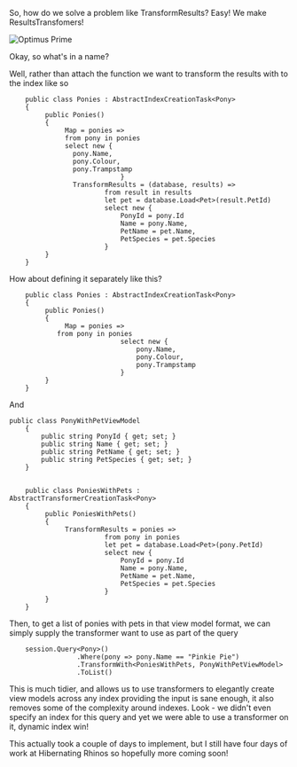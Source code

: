 So, how do we solve a problem like TransformResults? Easy! We make ResultsTransfomers!

![Optimus Prime](/img/prime.jpg)

Okay, so what's in a name?

Well, rather than attach the function we want to transform the results with to the index like so


		public class Ponies : AbstractIndexCreationTask<Pony>
		{
			 public Ponies()
			 {
				  Map = ponies =>
                  from pony in ponies
                  select new {
                    pony.Name,
                    pony.Colour,
                    pony.Trampstamp
								}
					TransformResults = (database, results) =>
							from result in results
							let pet = database.Load<Pet>(result.PetId)
							select new {
								PonyId = pony.Id
								Name = pony.Name,
								PetName = pet.Name,
								PetSpecies = pet.Species
							}
			 }
		}

How about defining it separately like this?


		public class Ponies : AbstractIndexCreationTask<Pony>
		{
			 public Ponies()
			 {
				  Map = ponies =>
                from pony in ponies
								select new {
									pony.Name,
									pony.Colour,
									pony.Trampstamp
								}
			 }
		}
		
And

    public class PonyWithPetViewModel 
		{
			public string PonyId { get; set; }
			public string Name { get; set; }
			public string PetName { get; set; }
			public string PetSpecies { get; set; }
		}

	
		public class PoniesWithPets : AbstractTransformerCreationTask<Pony>
		{
			 public PoniesWithPets()
			 {
				  TransformResults = ponies => 
							from pony in ponies
							let pet = database.Load<Pet>(pony.PetId)
							select new {
								PonyId = pony.Id
								Name = pony.Name,
								PetName = pet.Name,
								PetSpecies = pet.Species
							}
			 }
		}

Then, to get a list of ponies with pets in that view model format, we can simply supply the transformer want to use as part of the query


		session.Query<Pony>()
					 .Where(pony => pony.Name == "Pinkie Pie")
					 .TransformWith<PoniesWithPets, PonyWithPetViewModel>
					 .ToList()

This is much tidier, and allows us to use transformers to elegantly create view models across any index providing the input is sane enough, it also removes some of the complexity around indexes. Look - we didn't even specify an index for this query and yet we were able to use a transformer on it, dynamic index win!

This actually took a couple of days to implement, but I still have four days of work at Hibernating Rhinos so hopefully more coming soon!

